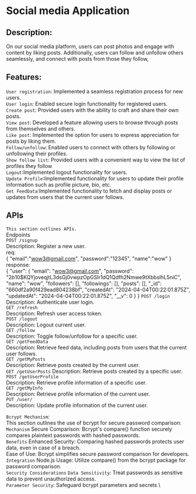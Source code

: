 # Social media Application

## Description:
On our social media platform, users can post photos and engage with content by liking posts. Additionally, users can follow and unfollow others seamlessly, and connect with posts from those they follow,

## Features:
 `User registration`: Implemented a seamless registration process for new users.\
 `User login`: Enabled secure login functionality for registered users.\
`Create post`: Provided users with the ability to craft and share their own posts.\
`View post`: Developed a feature allowing users to browse through posts from themselves and others.\
`Like post`: Implemented the option for users to express appreciation for posts by liking them.\
`Follow/unfollow`: Enabled users to connect with others by following or unfollowing their profiles.\
`Show follow list`: Provided users with a convenient way to view the list of profiles they follow\
`Logout`:Implemented logout functionality for users.\
`Update Profile`:Implemented functionality for users to update their profile information such as profile picture, bio, etc.\
`Get FeedData`:Implemented functionality to fetch and display posts or updates from users that the current user follows.


## APIs
`This section outlines APIs.`\
Endpoints\
`POST /signup`\
Description: Register a new user.\
req:\
{
	"email":"wow3@gmail.com",
	"password":"12345",
	"name":"wow"
}\
response:\
{
	"user": {
		"email": "wow3@gmail.com",
		"password": "$2b$10$KQYjoveqjtL3dsGj0vwpzOpGSlr1dQ1Qdfh2Nmwe9tXbbslhL5niC",
		"name": "wow",
		"followers": [],
		"followings": [],
		"posts": [],
		"_id": "660df2a90f429ead804238bf",
		"createdAt": "2024-04-04T00:22:01.875Z",
		"updatedAt": "2024-04-04T00:22:01.875Z",
		"__v": 0
	}
}
`POST /login`\
Description: Authenticate user login.\
`GET /refresh`\
Description: Refresh user access token.\
`POST /logout`\
Description: Logout current user. \
`GET /follow`\
Description: Toggle follow/unfollow for a specific user.\
`GET /getFeedData`\
Description: Retrieve feed data, including posts from users that the current user follows.\
`GET /getMyPosts`\
Description: Retrieve posts created by the current user.\
`GET /getUserPosts`
Description: Retrieve posts created by a specific user.\
`POST /getUserProfile`\
Description: Retrieve profile information of a specific user.\
`GET /getMyInfo`\
Description: Retrieve profile information of the current user.\
`PUT /user/`\
Description: Update profile information of the current user.



`Bcrypt Mechanism`:\
This section outlines the use of bcrypt for secure password comparison:\
 `Mechanism`
Secure Comparison: Bcrypt's compare() function securely compares plaintext passwords with hashed passwords.\
`Benefits`
Enhanced Security: Comparing hashed passwords protects user data, even in case of a breach.\
Ease of Use: Bcrypt simplifies secure password comparison for developers.\
`Integration`
Node.js Usage: Utilize compare() from the bcrypt package for password comparison.\
`Security Considerations`
`Data Sensitivity`: Treat passwords as sensitive data to prevent unauthorized access.\
`Parameter Security`: Safeguard bcrypt parameters and secrets.\



